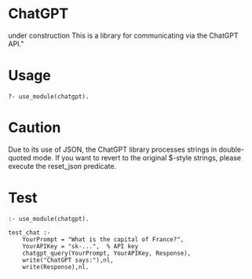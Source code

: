 # ChatGPT
under construction
This is a library for communicating via the ChatGPT API."

# Usage
```
?- use_module(chatgpt).
```

# Caution
Due to its use of JSON, the ChatGPT library processes strings in double-quoted mode.
If you want to revert to the original $-style strings, please execute the reset_json predicate.

# Test

```
:- use_module(chatgpt).

test_chat :-
    YourPrompt = "What is the capital of France?",
    YourAPIKey = "sk-...",  % API key
    chatgpt_query(YourPrompt, YourAPIKey, Response),
    write("ChatGPT says:"),nl,
    write(Response),nl.
```